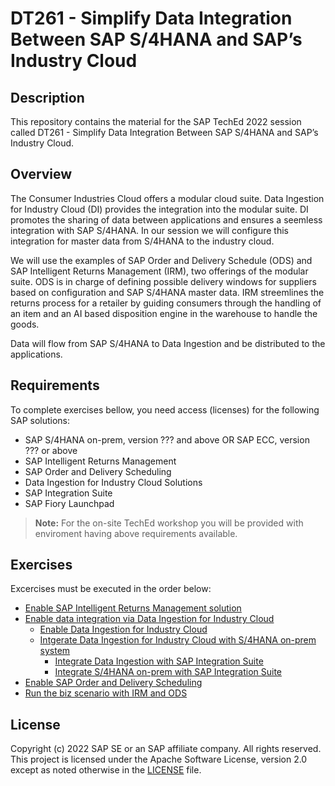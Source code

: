 # DT261 - Simplify Data Integration Between SAP S/4HANA and SAP’s Industry Cloud

## Description

This repository contains the material for the SAP TechEd 2022 session called DT261 - Simplify Data Integration Between SAP S/4HANA and SAP’s Industry Cloud.  

## Overview

The Consumer Industries Cloud offers a modular cloud suite. Data Ingestion for Industry Cloud (DI) provides the integration into the modular suite. DI promotes the sharing of data between applications and ensures a seemless integration with SAP S/4HANA. In our session we will configure this integration for master data from S/4HANA to the industry cloud.

We will use the examples of SAP Order and Delivery Schedule (ODS) and SAP Intelligent Returns Management (IRM), two offerings of the modular suite. ODS is in charge of defining possible delivery windows for suppliers based on configuration and SAP S/4HANA master data. IRM streemlines the returns process for a retailer by guiding consumers through the handling of an item and an AI based disposition engine in the warehouse to handle the goods.   

Data will flow from SAP S/4HANA to Data Ingestion and be distributed to the applications.

## Requirements

To complete exercises bellow, you need access (licenses) for the following SAP solutions:
- SAP S/4HANA on-prem, version ???<!--to be added by Christian--> and above OR SAP ECC, version ???<!--to be added by Christian--> or above
- SAP Intelligent Returns Management
- SAP Order and Delivery Scheduling
- Data Ingestion for Industry Cloud Solutions
- SAP Integration Suite
- SAP Fiory Launchpad

> **Note:**
> For the on-site TechEd workshop you will be provided with enviroment having above requirements available.

## Exercises

Excercises must be executed in the order below:

<!-- to be validated with Christian and Fabian -->

- [Enable SAP Intelligent Returns Management solution](exercises/ex0/README.md) <!--Stani-->
- [Enable data integration via Data Ingestion for Industry Cloud](exercises/ex1/README.md)<!--Stani-->
    - [Enable Data Ingestion for Industry Cloud](exercises/ex1/README.md#exercise-11-sub-exercise-1-description)<!--Stani-->
    - [Intgerate Data Ingestion for Industry Cloud with S/4HANA on-prem system](exercises/ex1/README.md#exercise-12-sub-exercise-2-description)
        - [Integrate Data Ingestion with SAP Integration Suite](exercises/ex1/README.md#exercise-12-sub-exercise-2-description)<!--Stani-->
        - [Integrate S/4HANA on-prem with SAP Integration Suite](exercises/ex1/README.md#exercise-12-sub-exercise-2-description)<!--Christian-->
- [Enable SAP Order and Delivery Scheduling](exercises/ex2/README.md) <!--Stani-->
- [Run the biz scenario with IRM and ODS](exercises/ex3/README.md) <!--Christian-->
  
<!-- 
**IMPORTANT**

Your repo must contain the .reuse and LICENSES folder and the License section below. DO NOT REMOVE the section or folders/files. Also, remove all unused template assets(images, folders, etc) from the exercises folder. 

## How to obtain support

Support for the content in this repository is available during the actual time of the online session for which this content has been designed. Otherwise, you may request support via the [Issues](../../issues) tab.

-->

## License
Copyright (c) 2022 SAP SE or an SAP affiliate company. All rights reserved. This project is licensed under the Apache Software License, version 2.0 except as noted otherwise in the [LICENSE](LICENSES/Apache-2.0.txt) file.
